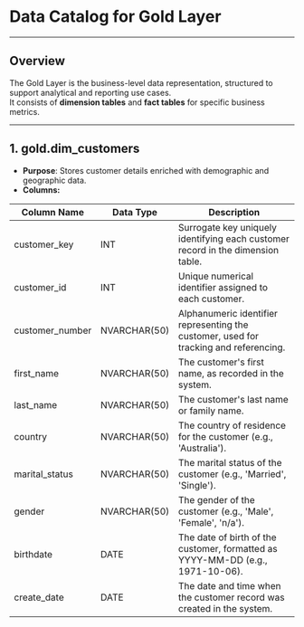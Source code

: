 # Data Catalog for Gold Layer

---

## Overview

The Gold Layer is the business-level data representation, structured to support analytical and reporting use cases.  
It consists of **dimension tables** and **fact tables** for specific business metrics.

---

## 1. gold.dim_customers

- **Purpose**: Stores customer details enriched with demographic and geographic data.  
- **Columns:**

| Column Name     | Data Type       | Description                                                                 |
|-----------------|----------------|-----------------------------------------------------------------------------|
| customer_key    | INT            | Surrogate key uniquely identifying each customer record in the dimension table. |
| customer_id     | INT            | Unique numerical identifier assigned to each customer.                     |
| customer_number | NVARCHAR(50)   | Alphanumeric identifier representing the customer, used for tracking and referencing. |
| first_name      | NVARCHAR(50)   | The customer's first name, as recorded in the system.                      |
| last_name       | NVARCHAR(50)   | The customer's last name or family name.                                   |
| country         | NVARCHAR(50)   | The country of residence for the customer (e.g., 'Australia').             |
| marital_status  | NVARCHAR(50)   | The marital status of the customer (e.g., 'Married', 'Single').            |
| gender          | NVARCHAR(50)   | The gender of the customer (e.g., 'Male', 'Female', 'n/a').                |
| birthdate       | DATE           | The date of birth of the customer, formatted as YYYY-MM-DD (e.g., 1971-10-06). |
| create_date     | DATE           | The date and time when the customer record was created in the system.      |

